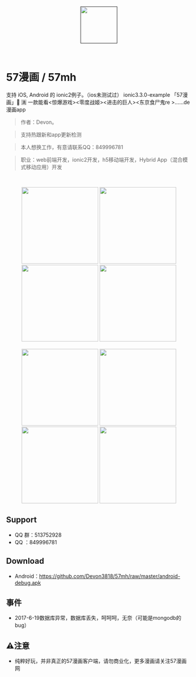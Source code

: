 <p align="center"><a href="" target="_blank"><img width="100"src="https://github.com/Devon3818/57mh/blob/master/resources/android/icon/drawable-xxhdpi-icon.png"></a></p>

<p align="center">
  <a href="https://github.com/Devon3818/57mh"><img src="https://img.shields.io/badge/APP-57mh-blue.svg" alt=""></a>
  <a href="https://github.com/Devon3818/57mh"><img src="https://img.shields.io/badge/QQ%20Group-513752928-red.svg" alt=""></a>
  <a href="https://github.com/Devon3818/57mh"><img src="https://img.shields.io/badge/Beta-1.0.0-blue.svg" alt=""></a>
  <a href="https://github.com/Devon3818/57mh"><img src="https://img.shields.io/badge/ionic2-3.3.0-blue.svg" alt=""></a>
  <a href="https://github.com/Devon3818/57mh"><img src="https://img.shields.io/badge/platforms-iOS%7CAndroid-lightgrey.svg" alt=""></a>
  <a href="https://github.com/Devon3818/57mh"><img src="https://img.shields.io/badge/WeChat-Devon1994-brightgreen.svg" alt=""></a>
  
</p>


# 57漫画 / 57mh


支持 iOS, Android 的 ionic2例子。（ios未测试过）
ionic3.3.0-example 「57漫画」📖 🈵️ 一款能看<惊爆游戏><零度战姬><进击的巨人><东京食尸鬼re >......de漫画app
> 作者：Devon。

>支持热跟新和app更新检测

>本人想换工作，有意请联系QQ：849996781

>职业：web前端开发，ionic2开发，h5移动端开发，Hybrid App（混合模式移动应用）开发


<br/>

<p align="center">
<img width="208"src="https://github.com/Devon3818/57mh/blob/master/test/img/1.png">
<img width="208"src="https://github.com/Devon3818/57mh/blob/master/test/img/2.png">
<img width="208"src="https://github.com/Devon3818/57mh/blob/master/test/img/3.png">
<img width="208"src="https://github.com/Devon3818/57mh/blob/master/test/img/4.png">
<br/>
<br/>
<img width="208"src="https://github.com/Devon3818/57mh/blob/master/test/img/5.png">
<img width="208"src="https://github.com/Devon3818/57mh/blob/master/test/img/6.png">
<img width="208"src="https://github.com/Devon3818/57mh/blob/master/test/img/7.png">
<img width="208"src="https://github.com/Devon3818/57mh/blob/master/test/img/8.png">

</p>


## Support
- QQ 群：513752928
- QQ ：849996781

## Download
- Android：https://github.com/Devon3818/57mh/raw/master/android-debug.apk

## 事件
- 2017-6-19数据库异常，数据库丢失，呵呵呵，无奈（可能是mongodb的bug）

## ⚠️注意
- 纯粹好玩，并非真正的57漫画客户端，请勿商业化，更多漫画请关注57漫画网


